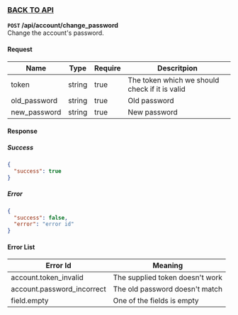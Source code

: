 ### [BACK TO API](../../API.md)

**``POST`` /api/account/change_password**  
Change the account's password.

#### Request
| Name         | Type   | Require | Descritpion                                    |
| ------------ | ------ | ------- | ---------------------------------------------- |
| token        | string | true    | The token which we should check if it is valid |
| old_password | string | true    | Old password                                   |
| new_password | string | true    | New password                                   |

#### Response
##### Success
```json
{
  "success": true
}
```

##### Error
```json
{
  "success": false,
  "error": "error id"
}
```

#### Error List
| Error Id                   | Meaning                         |
| -------------------------- | ------------------------------- |
| account.token_invalid      | The supplied token doesn't work |
| account.password_incorrect | The old password doesn't match  |
| field.empty                | One of the fields is empty      |
